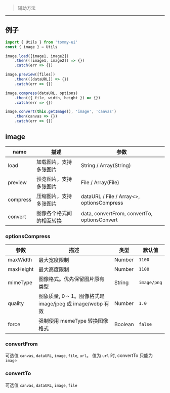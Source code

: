 > 辅助方法

-------------

## 例子

```javascript
import { Utils } from 'tommy-ui'
const { image } = Utils

image.load([image1, image2])
    .then(([image1, image2]) => {})
    .catch(err => {})

image.preview([files])
    .then(([dataURL]) => {})
    .catch(err => {})

image.compress(dataURL, options)
    .then(({ file, width, height }) => {})
    .catch(err => {})

image.convert(this.getImage(), 'image', 'canvas')
    .then(canvas => {})
    .catch(err => {})
```

## image

| name | 描述 | 参数 |
|------|--------|-------|
| load | 加载图片，支持多张图片 | String / Array(String) |
| preview | 预览图片，支持多张图片 | File / Array(File) |
| compress | 压缩图片，支持多张图片 | dataURL / File / Array<>, optionsCompress |
| convert | 图像各个格式间的相互转换 | data, convertFrom, convertTo, optionsConvert |

### optionsCompress

| 参数 | 描述 | 类型 | 默认值 |
|------|--------|-------|--------|
| maxWidth | 最大宽度限制 | Number | `1100` |
| maxHeight | 最大高度限制 | Number | `1100` |
| mimeType | 图像格式。优先保留图片原有类型 | String | `image/png` |
| quality | 图象质量, 0 ~ 1。图像格式是 image/jpeg 或 image/webp 有效 | Number | `1.0` |
| force | 强制使用 memeType 转换图像格式 | Boolean | `false` |

### convertFrom

可选值 `canvas`, `dataURL`, `image`, `file`, `url`。
值为 `url` 时, convertTo 只能为 `image`

### convertTo

可选值 `canvas`, `dataURL`, `image`, `file`
